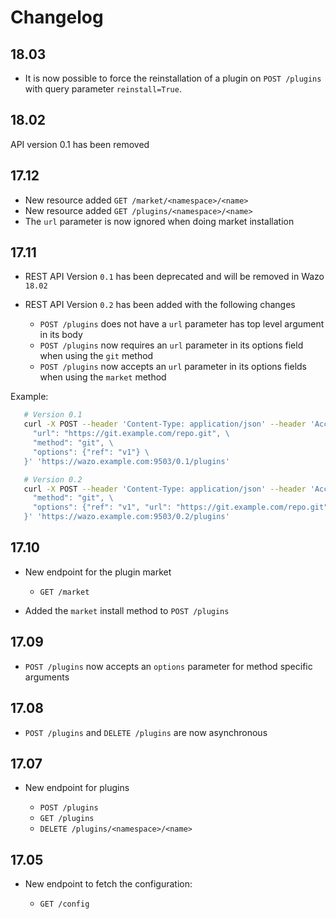 Changelog
=========

18.03
------

* It is now possible to force the reinstallation of a plugin on `POST /plugins`
  with query parameter `reinstall=True`.


18.02
------

API version 0.1 has been removed


17.12
-----

* New resource added `GET /market/<namespace>/<name>`
* New resource added `GET /plugins/<namespace>/<name>`
* The `url` parameter is now ignored when doing market installation


17.11
-----

* REST API Version `0.1` has been deprecated and will be removed in Wazo `18.02`
* REST API Version `0.2` has been added with the following changes

  * `POST /plugins` does not have a `url` parameter has top level argument in its body
  * `POST /plugins` now requires an `url` parameter in its options field when using the `git` method
  * `POST /plugins` now accepts an `url` parameter in its options fields when using the `market` method


Example:

```sh
   # Version 0.1
   curl -X POST --header 'Content-Type: application/json' --header 'Accept: application/json' -d '{ \
     "url": "https://git.example.com/repo.git", \
     "method": "git", \
     "options": {"ref": "v1"} \
   }' 'https://wazo.example.com:9503/0.1/plugins'

   # Version 0.2
   curl -X POST --header 'Content-Type: application/json' --header 'Accept: application/json' -d '{ \
     "method": "git", \
     "options": {"ref": "v1", "url": "https://git.example.com/repo.git"} \
   }' 'https://wazo.example.com:9503/0.2/plugins'
```


17.10
-----

* New endpoint for the plugin market

  * `GET /market`

* Added the `market` install method to `POST /plugins`


17.09
-----

* `POST /plugins` now accepts an `options` parameter for method specific arguments


17.08
-----

* `POST /plugins` and `DELETE /plugins` are now asynchronous


17.07
-----

* New endpoint for plugins

  * `POST /plugins`
  * `GET /plugins`
  * `DELETE /plugins/<namespace>/<name>`


17.05
-----

* New endpoint to fetch the configuration:

  * `GET /config`
